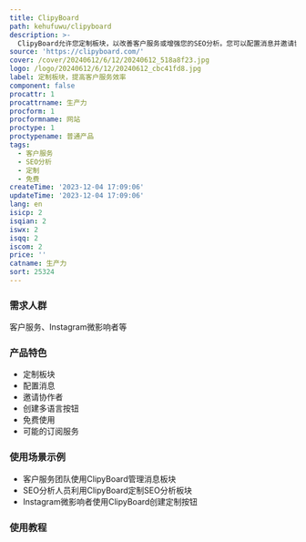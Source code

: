 ```yaml
---
title: ClipyBoard
path: kehufuwu/clipyboard
description: >-
  ClipyBoard允许您定制板块，以改善客户服务或增强您的SEO分析。您可以配置消息并邀请协作者，完全控制客户服务发送的消息。应用完全免费，如果添加功能，可能会考虑每月7美元的订阅费用。ClipyBoard由积极参与客户服务的人员设计和开发，完全满足实际需求。您可以创建任意数量的按钮，以任意语言分享给任意人员。
source: 'https://clipyboard.com/'
cover: /cover/20240612/6/12/20240612_518a8f23.jpg
logo: /logo/20240612/6/12/20240612_cbc41fd8.jpg
label: 定制板块，提高客户服务效率
component: false
procattr: 1
procattrname: 生产力
procform: 1
procformname: 网站
proctype: 1
proctypename: 普通产品
tags:
  - 客户服务
  - SEO分析
  - 定制
  - 免费
createTime: '2023-12-04 17:09:06'
updateTime: '2023-12-04 17:09:06'
lang: en
isicp: 2
isqian: 2
iswx: 2
isqq: 2
iscom: 2
price: ''
catname: 生产力
sort: 25324
---
```




### 需求人群
客户服务、Instagram微影响者等

### 产品特色
- 定制板块
- 配置消息
- 邀请协作者
- 创建多语言按钮
- 免费使用
- 可能的订阅服务

### 使用场景示例
- 客户服务团队使用ClipyBoard管理消息板块
- SEO分析人员利用ClipyBoard定制SEO分析板块
- Instagram微影响者使用ClipyBoard创建定制按钮

### 使用教程


  
